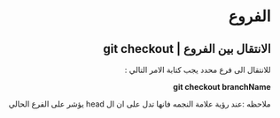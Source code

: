 <div dir=rtl>

# الفروع
## الانتقال بين الفروع | git checkout<br>
للانتقال الى فرع محدد يجب كتابة الامر التالي :  

**git checkout branchName**

 ملاحظه :عند رؤية علامة النجمه فانها تدل على ان ال head  يؤشر على الفرع الحالي
</div>
